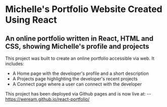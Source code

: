 # Michelle's Portfolio Website Created Using React

## An online portfolio written in React, HTML and CSS, showing Michelle's profile and projects

This project was built to create an online portfolio accessible via web. It includes:

- A Home page with the developer's profile and a short description
- A Projects page highlighting the developer's recent projects
- A Connect page where a user can connect with the developer

This project has been deployed via Github pages and is now live at: -- https://weream.github.io/react-portfolio/
